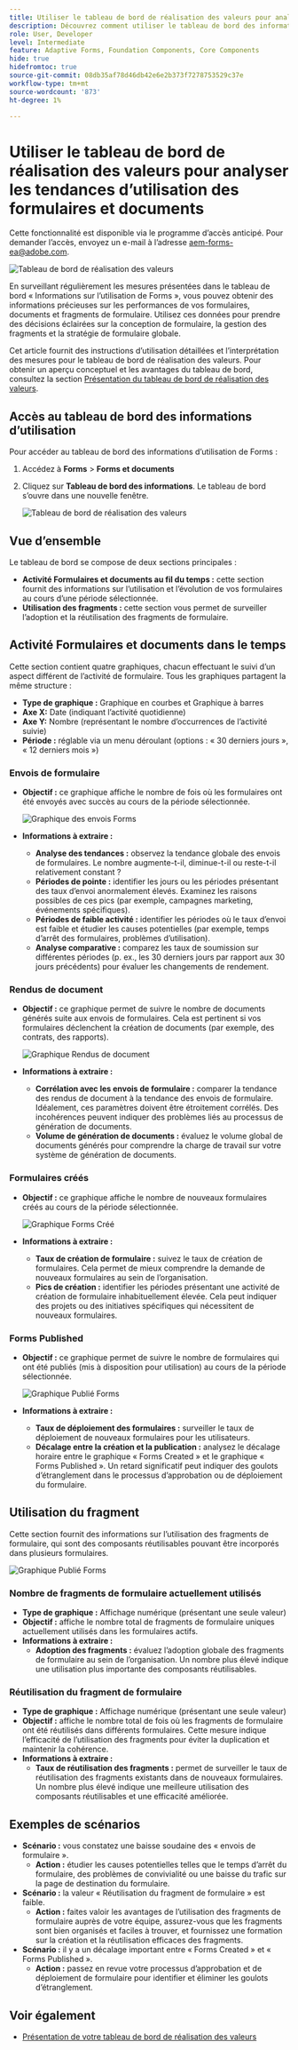 ```yaml
---
title: Utiliser le tableau de bord de réalisation des valeurs pour analyser les tendances d’utilisation des formulaires et documents
description: Découvrez comment utiliser le tableau de bord des informations d’utilisation de Forms pour surveiller et comprendre les performances de vos formulaires et de vos fragments de formulaire.
role: User, Developer
level: Intermediate
feature: Adaptive Forms, Foundation Components, Core Components
hide: true
hidefromtoc: true
source-git-commit: 08db35af78d46db42e6e2b373f7278753529c37e
workflow-type: tm+mt
source-wordcount: '873'
ht-degree: 1%

---
```


# Utiliser le tableau de bord de réalisation des valeurs pour analyser les tendances d’utilisation des formulaires et documents

<span class="preview"> Cette fonctionnalité est disponible via le programme d’accès anticipé. Pour demander l’accès, envoyez un e-mail à l’adresse aem-forms-ea@adobe.com. <span>

![Tableau de bord de réalisation des valeurs](/help/edge/docs/forms/universal-editor/assets/forms-insights-banner.svg)

En surveillant régulièrement les mesures présentées dans le tableau de bord « Informations sur l’utilisation de Forms », vous pouvez obtenir des informations précieuses sur les performances de vos formulaires, documents et fragments de formulaire. Utilisez ces données pour prendre des décisions éclairées sur la conception de formulaire, la gestion des fragments et la stratégie de formulaire globale.

Cet article fournit des instructions d’utilisation détaillées et l’interprétation des mesures pour le tableau de bord de réalisation des valeurs. Pour obtenir un aperçu conceptuel et les avantages du tableau de bord, consultez la section [Présentation du tableau de bord de réalisation des valeurs](/help/forms/aem-forms-value-realization-dashboard.md).


## Accès au tableau de bord des informations d’utilisation

Pour accéder au tableau de bord des informations d’utilisation de Forms :

1. Accédez à **Forms** > **Forms et documents**
1. Cliquez sur **Tableau de bord des informations**. Le tableau de bord s’ouvre dans une nouvelle fenêtre.

   ![Tableau de bord de réalisation des valeurs](/help/forms/assets/forms-usage-insights.png)

## Vue d’ensemble

Le tableau de bord se compose de deux sections principales :

- **Activité Formulaires et documents au fil du temps :** cette section fournit des informations sur l’utilisation et l’évolution de vos formulaires au cours d’une période sélectionnée.
- **Utilisation des fragments :** cette section vous permet de surveiller l’adoption et la réutilisation des fragments de formulaire.

## Activité Formulaires et documents dans le temps

Cette section contient quatre graphiques, chacun effectuant le suivi d’un aspect différent de l’activité de formulaire. Tous les graphiques partagent la même structure :

- **Type de graphique :** Graphique en courbes et Graphique à barres
- **Axe X:** Date (indiquant l’activité quotidienne)
- **Axe Y:** Nombre (représentant le nombre d’occurrences de l’activité suivie)
- **Période :** réglable via un menu déroulant (options : « 30 derniers jours », « 12 derniers mois »)




### Envois de formulaire

- **Objectif :** ce graphique affiche le nombre de fois où les formulaires ont été envoyés avec succès au cours de la période sélectionnée.

  ![Graphique des envois Forms](/help/forms/assets/forms-submissions-vr-dashboard-form-insights.png)
- **Informations à extraire :**
   - **Analyse des tendances :** observez la tendance globale des envois de formulaires. Le nombre augmente-t-il, diminue-t-il ou reste-t-il relativement constant ?
   - **Périodes de pointe :** identifier les jours ou les périodes présentant des taux d’envoi anormalement élevés. Examinez les raisons possibles de ces pics (par exemple, campagnes marketing, événements spécifiques).
   - **Périodes de faible activité :** identifier les périodes où le taux d’envoi est faible et étudier les causes potentielles (par exemple, temps d’arrêt des formulaires, problèmes d’utilisation).
   - **Analyse comparative :** comparez les taux de soumission sur différentes périodes (p. ex., les 30 derniers jours par rapport aux 30 jours précédents) pour évaluer les changements de rendement.

### Rendus de document

- **Objectif :** ce graphique permet de suivre le nombre de documents générés suite aux envois de formulaires. Cela est pertinent si vos formulaires déclenchent la création de documents (par exemple, des contrats, des rapports).

  ![Graphique Rendus de document](/help/forms/assets/document-rendetions-vr-dashboard-form-insights.png)


- **Informations à extraire :**
   - **Corrélation avec les envois de formulaire :** comparer la tendance des rendus de document à la tendance des envois de formulaire. Idéalement, ces paramètres doivent être étroitement corrélés. Des incohérences peuvent indiquer des problèmes liés au processus de génération de documents.
   - **Volume de génération de documents :** évaluez le volume global de documents générés pour comprendre la charge de travail sur votre système de génération de documents.

### Formulaires créés


- **Objectif :** ce graphique affiche le nombre de nouveaux formulaires créés au cours de la période sélectionnée.

  ![Graphique Forms Créé](/help/forms/assets/forms-created-vr-dashboard-form-insights.png)

- **Informations à extraire :**
   - **Taux de création de formulaire :** suivez le taux de création de formulaires. Cela permet de mieux comprendre la demande de nouveaux formulaires au sein de l’organisation.
   - **Pics de création :** identifier les périodes présentant une activité de création de formulaire inhabituellement élevée. Cela peut indiquer des projets ou des initiatives spécifiques qui nécessitent de nouveaux formulaires.

### Forms Published

- **Objectif :** ce graphique permet de suivre le nombre de formulaires qui ont été publiés (mis à disposition pour utilisation) au cours de la période sélectionnée.

  ![Graphique Publié Forms](/help/forms/assets/forms-publish-vr-dashboard-form-insights.png)


- **Informations à extraire :**
   - **Taux de déploiement des formulaires :** surveiller le taux de déploiement de nouveaux formulaires pour les utilisateurs.
   - **Décalage entre la création et la publication :** analysez le décalage horaire entre le graphique « Forms Created » et le graphique « Forms Published ». Un retard significatif peut indiquer des goulots d’étranglement dans le processus d’approbation ou de déploiement du formulaire.

## Utilisation du fragment

Cette section fournit des informations sur l’utilisation des fragments de formulaire, qui sont des composants réutilisables pouvant être incorporés dans plusieurs formulaires.

![Graphique Publié Forms](/help/forms/assets/fragment-usage-vr-dashboard-form-insights.png)

### Nombre de fragments de formulaire actuellement utilisés

- **Type de graphique :** Affichage numérique (présentant une seule valeur)
- **Objectif :** affiche le nombre total de fragments de formulaire uniques actuellement utilisés dans les formulaires actifs.
- **Informations à extraire :**
   - **Adoption des fragments :** évaluez l’adoption globale des fragments de formulaire au sein de l’organisation. Un nombre plus élevé indique une utilisation plus importante des composants réutilisables.

### Réutilisation du fragment de formulaire

- **Type de graphique :** Affichage numérique (présentant une seule valeur)
- **Objectif :** affiche le nombre total de fois où les fragments de formulaire ont été réutilisés dans différents formulaires. Cette mesure indique l’efficacité de l’utilisation des fragments pour éviter la duplication et maintenir la cohérence.
- **Informations à extraire :**
   - **Taux de réutilisation des fragments :** permet de surveiller le taux de réutilisation des fragments existants dans de nouveaux formulaires. Un nombre plus élevé indique une meilleure utilisation des composants réutilisables et une efficacité améliorée.

## Exemples de scénarios

- **Scénario :** vous constatez une baisse soudaine des « envois de formulaire ».
   - **Action :** étudier les causes potentielles telles que le temps d’arrêt du formulaire, des problèmes de convivialité ou une baisse du trafic sur la page de destination du formulaire.
- **Scénario :** la valeur « Réutilisation du fragment de formulaire » est faible.
   - **Action :** faites valoir les avantages de l’utilisation des fragments de formulaire auprès de votre équipe, assurez-vous que les fragments sont bien organisés et faciles à trouver, et fournissez une formation sur la création et la réutilisation efficaces des fragments.
- **Scénario :** il y a un décalage important entre « Forms Created » et « Forms Published ».
   - **Action :** passez en revue votre processus d’approbation et de déploiement de formulaire pour identifier et éliminer les goulots d’étranglement.



## Voir également

- [Présentation de votre tableau de bord de réalisation des valeurs](/help/forms/aem-forms-value-realization-dashboard.md)
